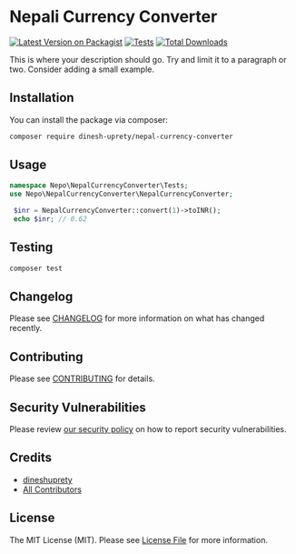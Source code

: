 
# Nepali Currency Converter

[![Latest Version on Packagist](https://img.shields.io/packagist/v/dinesh-uprety/nepal-currency-converter.svg?style=flat-square)](https://packagist.org/packages/dinesh-uprety/nepal-currency-converter)
[![Tests](https://github.com/dinesh-uprety/nepal-currency-converter/actions/workflows/run-tests.yml/badge.svg?branch=main)](https://github.com/dinesh-uprety/nepal-currency-converter/actions/workflows/run-tests.yml)
[![Total Downloads](https://img.shields.io/packagist/dt/dinesh-uprety/nepal-currency-converter.svg?style=flat-square)](https://packagist.org/packages/dinesh-uprety/nepal-currency-converter)

This is where your description should go. Try and limit it to a paragraph or two. Consider adding a small example.



## Installation

You can install the package via composer:

```bash
composer require dinesh-uprety/nepal-currency-converter
```

## Usage

```php
namespace Nepo\NepalCurrencyConverter\Tests;
use Nepo\NepalCurrencyConverter\NepalCurrencyConverter;

 $inr = NepalCurrencyConverter::convert(1)->toINR();
 echo $inr; // 0.62

```

## Testing

```bash
composer test
```

## Changelog

Please see [CHANGELOG](CHANGELOG.md) for more information on what has changed recently.

## Contributing

Please see [CONTRIBUTING](https://github.com/spatie/.github/blob/main/CONTRIBUTING.md) for details.

## Security Vulnerabilities

Please review [our security policy](../../security/policy) on how to report security vulnerabilities.

## Credits

- [dineshuprety](https://github.com/dineshuprety)
- [All Contributors](../../contributors)

## License

The MIT License (MIT). Please see [License File](LICENSE.md) for more information.
